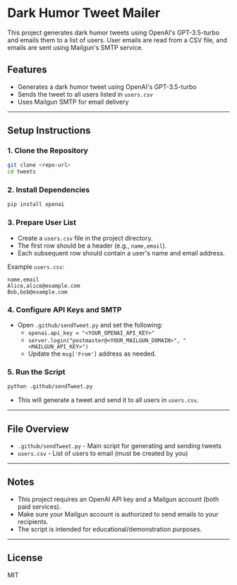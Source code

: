 # Dark Humor Tweet Mailer

This project generates dark humor tweets using OpenAI's GPT-3.5-turbo and emails them to a list of users. User emails are read from a CSV file, and emails are sent using Mailgun's SMTP service.

## Features
- Generates a dark humor tweet using OpenAI's GPT-3.5-turbo
- Sends the tweet to all users listed in `users.csv`
- Uses Mailgun SMTP for email delivery

---

## Setup Instructions

### 1. Clone the Repository
```bash
git clone <repo-url>
cd tweets
```

### 2. Install Dependencies
```bash
pip install openai
```

### 3. Prepare User List
- Create a `users.csv` file in the project directory.
- The first row should be a header (e.g., `name,email`).
- Each subsequent row should contain a user's name and email address.

Example `users.csv`:
```
name,email
Alice,alice@example.com
Bob,bob@example.com
```

### 4. Configure API Keys and SMTP
- Open `.github/sendTweet.py` and set the following:
  - `openai.api_key = "<YOUR_OPENAI_API_KEY>"`
  - `server.login("postmaster@<YOUR_MAILGUN_DOMAIN>", "<MAILGUN_API_KEY>")`
  - Update the `msg['From']` address as needed.

### 5. Run the Script
```bash
python .github/sendTweet.py
```
- This will generate a tweet and send it to all users in `users.csv`.

---

## File Overview
- `.github/sendTweet.py` - Main script for generating and sending tweets
- `users.csv` - List of users to email (must be created by you)

---

## Notes
- This project requires an OpenAI API key and a Mailgun account (both paid services).
- Make sure your Mailgun account is authorized to send emails to your recipients.
- The script is intended for educational/demonstration purposes.

---

## License
MIT

